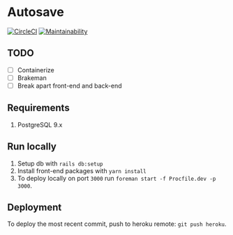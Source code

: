 # Autosave
[![CircleCI](https://circleci.com/gh/oxfist/autosave/tree/master.svg?style=svg)](https://circleci.com/gh/oxfist/autosave/tree/master) [![Maintainability](https://api.codeclimate.com/v1/badges/995865b9fd8750c2002c/maintainability)](https://codeclimate.com/github/oxfist/autosave/maintainability)

## TODO
- [ ] Containerize
- [ ] Brakeman
- [ ] Break apart front-end and back-end

## Requirements

1. PostgreSQL 9.x

## Run locally

1. Setup db with `rails db:setup`
1. Install front-end packages with `yarn install`
1. To deploy locally on port `3000` run `foreman start -f Procfile.dev -p 3000`.

## Deployment

To deploy the most recent commit, push to heroku remote: `git push heroku`.
